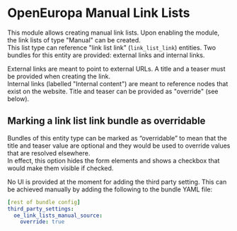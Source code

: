 # OpenEuropa Manual Link Lists

This module allows creating manual link lists.
Upon enabling the module, the link lists of type "Manual" can be created.\
This list type can reference "link list link" (`link_list_link`) entities.
Two bundles for this entity are provided: external links and internal links.

External links are meant to point to external URLs. A title and a teaser must
be provided when creating the link.\
Internal links (labelled "Internal content") are meant to reference nodes that
exist on the website. Title and teaser can be provided as "override" (see below).

## Marking a link list link bundle as overridable
Bundles of this entity type can be marked as “overridable” to mean that the
title and teaser value are optional and they would be used to override values
that are resolved elsewhere.\
In effect, this option hides the form elements and shows a checkbox that would
make them visible if checked.

No UI is provided at the moment for adding the third party setting. This can be
achieved manually by adding the following to the bundle YAML file:
```yaml
[rest of bundle config]
third_party_settings:
  oe_link_lists_manual_source:
    override: true
```

